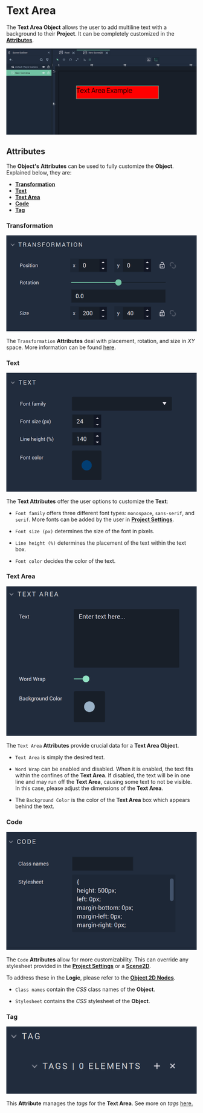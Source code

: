 # Text Area

The **Text Area** **Object** allows the user to add multiline text with a background to their **Project**. It can be completely customized in the [**Attributes**](textarea.md#attributes).

![Text Area.](../../../.gitbook/assets/2dgui-textarea1.png)


## Attributes

The **Object's** **Attributes** can be used to fully customize the **Object**. Explained below, they are:

* [**Transformation**](textarea.md#transformation)
* [**Text**](textarea.md#text)
* [**Text Area**](textarea.md#text-area)
* [**Code**](textarea.md#code)
* [**Tag**](textarea.md#tag)

### Transformation

![Transformation Attributes.](../../../.gitbook/assets/textareaattstransformation.png)

The `Transformation` **Attributes** deal with placement, rotation, and size in *XY* space. More information can be found [here](../../attributes/common-attributes/transformation/README.md).

### Text

![Text Attributes.](../../../.gitbook/assets/textareaattstext.png)
 
The **Text Attributes** offer the user options to customize the **Text**:

* `Font family` offers three different font types: `monospace`, `sans-serif`, and `serif`. More fonts can be added by the user in [**Project Settings**](../../../modules/project-settings/fonts.md).

* `Font size (px)` determines the size of the font in pixels.

* `Line height (%)` determines the placement of the text within the text box. 

* `Font color` decides the color of the text.

### Text Area

![Text Area Attributes.](../../../.gitbook/assets/textareaattstextarea.png)

The `Text Area` **Attributes** provide crucial data for a **Text Area Object**.

* `Text Area` is simply the desired text.

* `Word Wrap` can be enabled and disabled. When it is enabled, the text fits within the confines of the **Text Area**. If disabled, the text will be in one line and may run off the **Text Area**, causing some text to not be visible. In this case, please adjust the dimensions of the **Text Area**.

* The `Background Color` is the color of the **Text Area** box which appears behind the text. 

### Code

![Code Attributes.](../../../.gitbook/assets/buttonattscode.png)

The `Code` **Attributes** allow for more customizability. This can override any stylesheet provided in the [**Project Settings**](../../../modules/project-settings/style.md) or a [**Scene2D**](../../project-objects/scene2d.md). 

To address these in the **Logic**, please refer to the [**Object 2D Nodes**](../../../toolbox/incari/object2d/README.md).

* `Class names` contain the *CSS* class names of the **Object**. 

* `Stylesheet` contains the *CSS* stylesheet of the **Object**.


### Tag 

![Tag Attributes.](../../../.gitbook/assets/buttonattstag.png)

This **Attribute** manages the *tags* for the **Text Area**. See more on *tags* [here.](../../attributes/common-attributes/tag.md)
